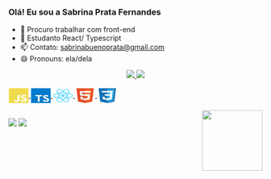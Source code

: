 ### Olá! Eu sou a Sabrina Prata Fernandes

- 🔭 Procuro trabalhar com front-end 
- 🌱 Estudanto React/ Typescript 
- 📫 Contato: sabrinabuenoprata@gmail.com
- 😄 Pronouns: ela/dela

<div align="center">
  <a href="https://sabrinapratafernandes.github.io/Portfolio/">
  <img height="180em" src="https://github-readme-stats.vercel.app/api?username=sabrinapratafernandes&show_icons=true&theme=dracula&include_all_commits=true&count_private=true"/>
  <img height="180em" src="https://github-readme-stats.vercel.app/api/top-langs/?username=sabrinapratafernandes&layout=compact&langs_count=7&theme=dracula"/>
</div>

<div style="display: inline_block"><br>
  <img align="center" alt="Sasa-Js" height="30" width="40" src="https://raw.githubusercontent.com/devicons/devicon/master/icons/javascript/javascript-plain.svg">
  <img align="center" alt="Sasa-Ts" height="30" width="40" src="https://raw.githubusercontent.com/devicons/devicon/master/icons/typescript/typescript-plain.svg">
  <img align="center" alt="Sasa-React" height="30" width="40" src="https://raw.githubusercontent.com/devicons/devicon/master/icons/react/react-original.svg">
  <img align="center" alt="Sasa-HTML" height="30" width="40" src="https://raw.githubusercontent.com/devicons/devicon/master/icons/html5/html5-original.svg">
  <img align="center" alt="Sasa-CSS" height="30" width="40" src="https://raw.githubusercontent.com/devicons/devicon/master/icons/css3/css3-original.svg">
</div>

 <a href="https://cdn.discordapp.com/attachments/579804271097282561/1125921679630159892/Design_sem_nome_2.png" target="_blank"><img align="right" height="120" width="120"  src="https://cdn.discordapp.com/attachments/579804271097282561/1125921679630159892/Design_sem_nome_2.png" target="_blank"></a> 

##
 
<div> 
  <a href = "mailto:sabrinapratafernandes@gmail.com"><img src="https://img.shields.io/badge/-Gmail-%23333?style=for-the-badge&logo=gmail&logoColor=white" target="_blank"></a>
  <a href="https://www.linkedin.com/in/sabrinabpf/" target="_blank"><img src="https://img.shields.io/badge/-LinkedIn-%230077B5?style=for-the-badge&logo=linkedin&logoColor=white" target="_blank"></a> 
  
</div>
